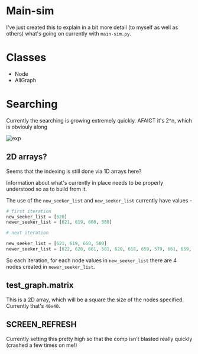 # Main-sim

I've just created this to explain in a bit more detail (to myself as well as
others) what's going on currently with `main-sim.py`.

# Classes

* Node
* AllGraph

# Searching 

Currently the searching is growing extremely quickly. AFAICT it's 2^n, which is
obviouly along

![exp](http://mathinsight.org/media/image/image/exponential_function_two_to_x.png)

## 2D arrays?

Seems that the indexing is still done via 1D arrays here?

Information about what's currently in place needs to be properly understood so
as to build from it.


The use of the `new_seeker_list` and `new_seeker_list` currently have values -

```python
# first iteration
new_seeker_list = [620]
newer_seeker_list = [621, 619, 660, 580]

# next iteration

new_seeker_list = [621, 619, 660, 580]
newer_seeker_list = [622, 620, 661, 581, 620, 618, 659, 579, 661, 659, 700, 620, 581, 579, 620, 540]
```

So each iteration, for each node values in `new_seeker_list` there are 4 nodes
created in `newer_seeker_list`.


## test_graph.matrix

This is a 2D array, which will be a square the size of the nodes specified.
Currently that's `40x40`.


## SCREEN_REFRESH

Currently setting this pretty high so that the comp isn't blasted really quickly
(crashed a few times on me!)




